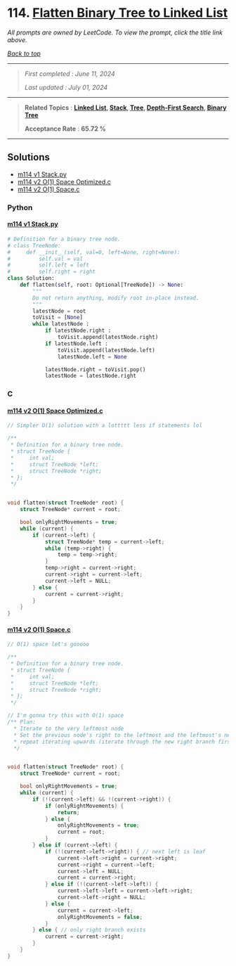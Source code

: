 # 114. [Flatten Binary Tree to Linked List](<https://leetcode.com/problems/flatten-binary-tree-to-linked-list>)

*All prompts are owned by LeetCode. To view the prompt, click the title link above.*

*[Back to top](<../README.md>)*

------

> *First completed : June 11, 2024*
>
> *Last updated : July 01, 2024*

------

> **Related Topics** : **[Linked List](<by_topic/Linked List.md>), [Stack](<by_topic/Stack.md>), [Tree](<by_topic/Tree.md>), [Depth-First Search](<by_topic/Depth-First Search.md>), [Binary Tree](<by_topic/Binary Tree.md>)**
>
> **Acceptance Rate** : **65.72 %**

------

## Solutions

- [m114 v1 Stack.py](<../my-submissions/m114 v1 Stack.py>)
- [m114 v2 O(1) Space Optimized.c](<../my-submissions/m114 v2 O(1) Space Optimized.c>)
- [m114 v2 O(1) Space.c](<../my-submissions/m114 v2 O(1) Space.c>)
### Python
#### [m114 v1 Stack.py](<../my-submissions/m114 v1 Stack.py>)
```Python
# Definition for a binary tree node.
# class TreeNode:
#     def __init__(self, val=0, left=None, right=None):
#         self.val = val
#         self.left = left
#         self.right = right
class Solution:
    def flatten(self, root: Optional[TreeNode]) -> None:
        """
        Do not return anything, modify root in-place instead.
        """
        latestNode = root
        toVisit = [None]
        while latestNode :
            if latestNode.right :
                toVisit.append(latestNode.right)
            if latestNode.left :
                toVisit.append(latestNode.left)
                latestNode.left = None

            latestNode.right = toVisit.pop()
            latestNode = latestNode.right

```

### C
#### [m114 v2 O(1) Space Optimized.c](<../my-submissions/m114 v2 O(1) Space Optimized.c>)
```C
// Simpler O(1) solution with a lottttt less if statements lol

/**
 * Definition for a binary tree node.
 * struct TreeNode {
 *     int val;
 *     struct TreeNode *left;
 *     struct TreeNode *right;
 * };
 */


void flatten(struct TreeNode* root) {
    struct TreeNode* current = root;

    bool onlyRightMovements = true;
    while (current) {
        if (current->left) {
            struct TreeNode* temp = current->left;
            while (temp->right) {
                temp = temp->right;
            }
            temp->right = current->right;
            current->right = current->left;
            current->left = NULL;
        } else {
            current = current->right;
        }
    }
}
```

#### [m114 v2 O(1) Space.c](<../my-submissions/m114 v2 O(1) Space.c>)
```C
// O(1) space let's gooooo

/**
 * Definition for a binary tree node.
 * struct TreeNode {
 *     int val;
 *     struct TreeNode *left;
 *     struct TreeNode *right;
 * };
 */

// I'm gonna try this with O(1) space 
/** Plan:
  * Iterate to the very leftmost node
  * Set the previous node's right to the leftmost and the leftmost's next to the previous right
  * repeat iterating upwards (iterate through the new right branch first)
  */


void flatten(struct TreeNode* root) {
    struct TreeNode* current = root;

    bool onlyRightMovements = true;
    while (current) {
        if (!(current->left) && !(current->right)) {
            if (onlyRightMovements) {
                return;
            } else {
                onlyRightMovements = true;
                current = root;
            }
        } else if (current->left) {
            if (!(current->left->right)) { // next left is leaf
                current->left->right = current->right;
                current->right = current->left;
                current->left = NULL;
                current = current->right;
            } else if (!(current->left->left)) {
                current->left->left = current->left->right;
                current->left->right = NULL;
            } else {
                current = current->left;
                onlyRightMovements = false;
            }
        } else { // only right branch exists
            current = current->right;
        }
    }
}
```

